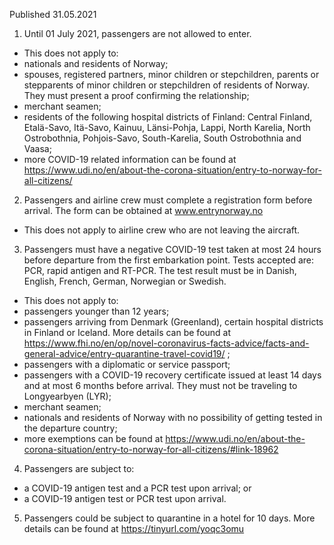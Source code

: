 Published 31.05.2021
1. Until 01 July 2021, passengers are not allowed to enter.
- This does not apply to:
- nationals and residents of Norway;
- spouses, registered partners, minor children or stepchildren, parents or stepparents of minor children or stepchildren of residents of Norway. They must present a proof confirming the relationship;
- merchant seamen;
- residents of the following hospital districts of Finland: Central Finland, Etalä-Savo, Itä-Savo, Kainuu, Länsi-Pohja, Lappi, North Karelia, North Ostrobothnia, Pohjois-Savo, South-Karelia, South Ostrobothnia and Vaasa; 
- more COVID-19 related information can be found at <a href="https://www.udi.no/en/about-the-corona-situation/entry-to-norway-for-all-citizens/">https://www.udi.no/en/about-the-corona-situation/entry-to-norway-for-all-citizens/</a> 
2. Passengers and airline crew must complete a registration form before arrival. The form can be obtained at <a href="http://www.entrynorway.no">www.entrynorway.no</a> 
- This does not apply to airline crew who are not leaving the aircraft.
3. Passengers must have a negative COVID-19 test taken at most 24 hours before departure from the first embarkation point. Tests accepted are: PCR, rapid antigen and RT-PCR. The test result must be in Danish, English, French, German, Norwegian or Swedish.
- This does not apply to:
- passengers younger than 12 years;
- passengers arriving from Denmark (Greenland), certain hospital districts in Finland or Iceland. More details can be found at <a href="https://www.fhi.no/en/op/novel-coronavirus-facts-advice/facts-and-general-advice/entry-quarantine-travel-covid19/">https://www.fhi.no/en/op/novel-coronavirus-facts-advice/facts-and-general-advice/entry-quarantine-travel-covid19/</a> ;
- passengers with a diplomatic or service passport;
- passengers with a COVID-19 recovery certificate issued at least 14 days and at most 6 months before arrival. They must not be traveling to Longyearbyen (LYR);
- merchant seamen;
- nationals and residents of Norway with no possibility of getting tested in the departure country;
- more exemptions can be found at <a href="https://www.udi.no/en/about-the-corona-situation/entry-to-norway-for-all-citizens/#link-18962">https://www.udi.no/en/about-the-corona-situation/entry-to-norway-for-all-citizens/#link-18962</a> 
4. Passengers are subject to: 
- a COVID-19 antigen test and a PCR test upon arrival; or
- a COVID-19 antigen test or PCR test upon arrival.
5. Passengers could be subject to quarantine in a hotel for 10 days. More details can be found at <a href="https://tinyurl.com/yoqc3omu">https://tinyurl.com/yoqc3omu</a> 

